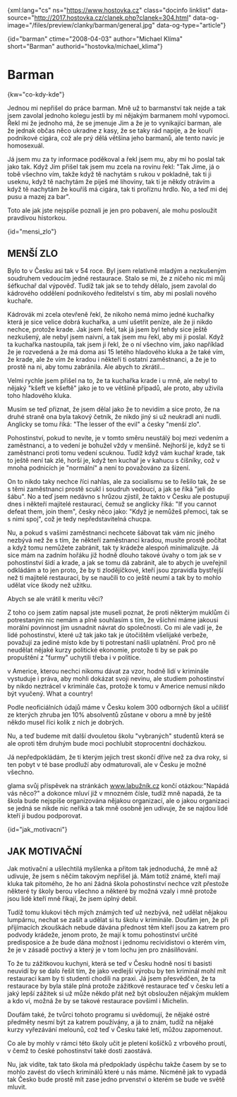 
{xml:lang="cs" ns="https://www.hostovka.cz" class="docinfo linklist" data-source="http://2017.hostovka.cz/clanek.php?clanek=304.html" data-og-image="/files/preview/clanky/barman/general.jpg" data-og-type="article"}

{id="barman" ctime="2008-04-03" author="Michael Klíma" short="Barman" authorid="hostovka/michael_klima"}

# Barman

<!-- generated attribute kw by user_udpatekw.sh on 2019-03-11, do not edit -->

{kw="co-kdy-kde"}

Jednou mi nepřišel do práce barman. Mně už to barmanství tak nejde a tak jsem zavolal jednoho kolegu jestli by mi nějakým barmanem mohl vypomoci. Řekl mi že jednoho má, že se jmenuje Jim a že je to vynikající barman, ale že jednak občas něco ukradne z kasy, že se taky rád napije, a že kouří podnikové cigára, což ale prý dělá většina jeho barmanů, ale tento navíc je homosexuál.

Já jsem mu za ty informace poděkoval a řekl jsem mu, aby mi ho poslal tak jako tak. Když Jim přišel tak jsem mu zcela na rovinu řekl: "Tak Jime, já o tobě všechno vím, takže když tě nachytám s rukou v pokladně, tak ti ji useknu, když tě nachytám že piješ mé lihoviny, tak ti je někdy otrávím a když tě nachytám že kouříš má cigára, tak ti proříznu hrdlo. No, a teď mi dej pusu a mazej za bar".

Toto ale jak jste nejspíše poznali je jen pro pobavení, ale mohu posloužit pravdivou historkou.

{id="mensi_zlo"}

## MENŠÍ ZLO

Bylo to v Česku asi tak v 54 roce. Byl jsem relativně mladým a nezkušeným soudruhem vedoucím jedné restaurace. Stalo se mi, že z ničeho nic mi můj šéfkuchař dal výpověď. Tudíž tak jak se to tehdy dělalo, jsem zavolal do kádrového oddělení podnikového ředitelství s tím, aby mi poslali nového kuchaře.

Kádrovák mi zcela otevřeně řekl, že nikoho nemá mimo jedné kuchařky která je sice velice dobrá kuchařka, a umí ušetřit peníze, ale že ji nikdo nechce, protože krade. Jak jsem řekl, tak já jsem byl tehdy sice ještě nezkušený, ale nebyl jsem naivní, a tak jsem mu řekl, aby mi ji poslal. Když ta kuchařka nastoupila, tak jsem ji řekl, že o ní všechno vím, jako například že je rozvedená a že má doma asi 15 letého hladového kluka a že také vím, že krade, ale že vím že kradou i někteří ti ostatní zaměstnanci, a že je to prostě na ni, aby tomu zabránila. Ale abych to zkrátil...

Velmi rychle jsem přišel na to, že ta kuchařka krade i u mně, ale nebyl to nějaký "kšeft ve kšeftě" jako je to ve většině případů, ale proto, aby uživila toho hladového kluka.

Musím se teď přiznat, že jsem dělal jako že to nevidím a sice proto, že na druhé straně ona byla takový četník, že nikdo jiný si už neukradl ani nudli. Anglicky se tomu říká: "The lesser of the evil" a česky "menší zlo".

Pohostinství, pokud to nevíte, je v tomto směru neustálý boj mezi vedením a zaměstnanci, a to vedení je bohužel vždy v menšině. Nejhorší je, když se ti zaměstnanci proti tomu vedení scuknou. Tudíž když vám kuchař krade, tak to ještě není tak zlé, horší je, když ten kuchař je v kahucu s číšníky, což v mnoha podnicích je "normální" a není to považováno za šizení.

On to nikdo taky nechce říci nahlas, ale za socialismu se to řešilo tak, že se s těmi zaměstnanci prostě scukl i soudruh vedoucí, a jak se říká "jeli do šábu". No a teď jsem nedávno s hrůzou zjistil, že takto v Česku ale postupují dnes i někteří majitelé restaurací, čemuž se anglicky říká: "If you cannot defeat them, join them", česky něco jako: "Když je nemůžeš přemoci, tak se s nimi spoj", což je tedy nepředstavitelná chucpa.

Nu, a pokud s vašimi zaměstnanci nechcete šábovat tak vám nic jiného nezbývá než že s tím, že někteří zaměstnanci kradou, musíte prostě počítat a když tomu nemůžete zabránit, tak ty krádeže alespoň minimalizujte. Já sice mám na zadním hořáku již hodně dlouho takové úvahy o tom jak se v pohostinství šidí a krade, a jak se tomu dá zabránit, ale to abych je uveřejnil odkládám a to jen proto, že by ti zlodějíčkové, kteří jsou zpravidla bystřejší než ti majitelé restaurací, by se naučili to co ještě neumí a tak by to mohlo udělat více škody než užitku.

Abych se ale vrátil k meritu věci?

Z toho co jsem zatím napsal jste museli poznat, že proti některým muklům či potrestaným nic nemám a plně souhlasím s tím, že všichni máme jakousi morální povinnost jim usnadnit návrat do společnosti. Co mi ale vadí je, že lidé pohostinství, které už tak jako tak je útočištěm všelijaké verbeže, považují za jediné místo kde by ti potrestaní našli uplatnění. Proč pro ně neudělat nějaké kurzy politické ekonomie, protože ti by se pak po propuštění z "ťurmy" uchytili třeba i v politice.

v Americe, kterou nechci nikomu dávat za vzor, hodně lidí v kriminále vystuduje i práva, aby mohli dokázat svoji nevinu, ale studiem pohostinství by nikdo neztrácel v kriminále čas, protože k tomu v Americe nemusí nikdo být vyučený. What a country!

Podle neoficiálních údajů máme v Česku kolem 300 odborných škol a učilišť ze kterých zhruba jen 10% absolventů zůstane v oboru a mně by ještě někdo musel říci kolik z nich je dobrých.

Nu, a teď budeme mít další dvouletou školu "vybraných" studentů která se ale oproti těm druhým bude moci pochlubit stoprocentní docházkou.

Já nepředpokládám, že ti kterým jejich trest skončí dříve než za dva roky, si ten pobyt v té base prodluží aby odmaturovali, ale v Česku je možné všechno.

glama svůj příspěvek na stránkách www.labužník.cz končí otázkou:"Napádá vás něco?" a dokonce mluví již v mnozném čísle, tudíž mně napadá, že ta škola bude nejspíše organizována nějakou organizací, ale o jakou organizaci se jedná se nikde nic neříká a tak mně osobně jen udivuje, že se najdou lidé kteří ji budou podporovat.

{id="jak_motivacni"}

## JAK MOTIVAČNÍ

Jak motivační a ušlechtilá myšlenka a přitom tak jednoduchá, že mně až udivuje, že jsem s něčím takovým nepřišel já. Mám totiž známé, kteří mají kluka tak pitomého, že ho ani žádná škola pohostinství nechce vzít přestože některé ty školy berou všechno a některé by možná vzaly i mně protože jsou lidé kteří mně říkají, že jsem úplný debil.

Tudíž tomu klukovi těch mých známých teď už nezbývá, než udělat nějakou lumpárnu, nechat se zašít a udělat si tu školu v kriminále. Doufám jen, že při přijímacích zkouškách nebude dávána přednost těm kteří jsou za katrem pro podvody krádeže, jenom proto, že mají k tomu pohostinství určité predisposice a že bude dána možnost i jednomu recividistovi o kterém vím, že je v zásadě poctivý a který je v tom lochu jen pro znásilňování.

To že tu zážitkovou kuchyni, která se teď v Česku hodně nosí ti basisti neuvidí by se dalo řešit tím, že jako vedlejší výrobu by ten kriminál mohl mít restauraci kam by ti studenti chodili na praxi. Já jsem přesvědčen, že ta restaurace by byla stále plná protože zážitkové restaurace teď v česku letí a jaký lepší zážitek si už může někdo přát než být obsloužen nějakým muklem a kdo ví, možná že by se takové restaurace povšiml i Michelin.

Doufám také, že tvůrci tohoto programu si uvědomují, že nějaké ostré předměty nesmí být za katrem používány, a já to znám, tudíž na nějaké kurzy vyřezávání melounů, což teď v Česku také letí, můžou zapomenout.

Co ale by mohly v rámci této školy učit je pletení košíčků z vrbového proutí, v čemž to české pohostinství také dosti zaostává.

Nu, jak vidíte, tak tato škola má předpoklady úspěchu takže časem by se to mohlo zavést do všech kriminálů které u nás máme. Nicméně jak to vypadá tak Česko bude prostě mít zase jedno prvenství o kterém se bude ve světě mluvit.

